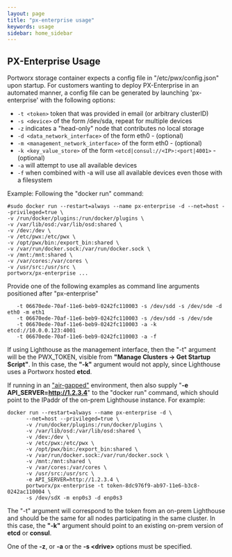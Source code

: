 ```yaml
---
layout: page
title: "px-enterprise usage"
keywords: usage
sidebar: home_sidebar
---
```


## PX-Enterprise Usage  

Portworx storage container expects a config file in "/etc/pwx/config.json" upon startup.
For customers wanting to deploy PX-Enterprise in an automated manner, a config file can be generated by launching 'px-enterprise' 
with the following options:


 - `-t <token>` token that was provided in email (or arbitrary clusterID)
 - `-s <device>` of the form /dev/sda, repeat for multiple devices
 - `-z` indicates a "head-only" node that contributes no local storage
 - `-d <data_network_interface>` of the form eth0 - (optional)
 - `-m <management_network_interface>` of the form eth0 - (optional)
 - `-k <key_value_store>` of the form `<etcd|consul://<IP>:<port|4001>` - (optional)
 - `-a` will attempt to use all available devices
 - `-f` when combined with -a will use all available devices even those with a filesystem

Example:
Following the "docker run" command:

```
#sudo docker run --restart=always --name px-enterprise -d --net=host --privileged=true \
-v /run/docker/plugins:/run/docker/plugins \
-v /var/lib/osd:/var/lib/osd:shared \
-v /dev:/dev \
-v /etc/pwx:/etc/pwx \
-v /opt/pwx/bin:/export_bin:shared \
-v /var/run/docker.sock:/var/run/docker.sock \
-v /mnt:/mnt:shared \
-v /var/cores:/var/cores \
-v /usr/src:/usr/src \
portworx/px-enterprise ...
```
Provide one of the following examples as command line arguments positioned after "px-enterprise"

```
   -t 06670ede-70af-11e6-beb9-0242fc110003 -s /dev/sdd -s /dev/sde -d eth0 -m eth1
   -t 06670ede-70af-11e6-beb9-0242fc110003 -s /dev/sdd -s /dev/sde
   -t 06670ede-70af-11e6-beb9-0242fc110003 -a -k etcd://10.0.0.123:4001 
   -t 06670ede-70af-11e6-beb9-0242fc110003 -a -f
```

If using Lighthouse as the management interface, then the "-t" argument will be the PWX_TOKEN, visible from **"Manage Clusters -&gt; Get Startup Script"**.  In this case, the **"-k"** argument would not apply, since Lighthouse uses a Portworx hosted **etcd**.

If running in an ["air-gapped"](/run-air-gap.html) environment, then also supply "**-e API_SERVER=http://1.2.3.4**" to the "docker run" command, which should point to the IPaddr of the on-prem Lighthouse instance.   For example:

```
docker run --restart=always --name px-enterprise -d \
      --net=host --privileged=true \
      -v /run/docker/plugins:/run/docker/plugins \
      -v /var/lib/osd:/var/lib/osd:shared \
      -v /dev:/dev \
      -v /etc/pwx:/etc/pwx \
      -v /opt/pwx/bin:/export_bin:shared \
      -v /var/run/docker.sock:/var/run/docker.sock \
      -v /mnt:/mnt:shared \
      -v /var/cores:/var/cores \
      -v /usr/src:/usr/src \
      -e API_SERVER=http://1.2.3.4 \
      portworx/px-enterprise -t token-8dc976f9-ab97-11e6-b3c8-0242ac110004 \
      -s /dev/sdX -m enp0s3 -d enp0s3
```

The "-t" argument will correspond to the token from an on-prem Lighthouse and should be the same for all nodes participating in the same cluster.  In this case, the **"-k"** argument should point to an existing on-prem version of **etcd** or **consul**.

One of the **-z**, or **-a** or the **-s &lt;drive&gt;** options must be specified.

